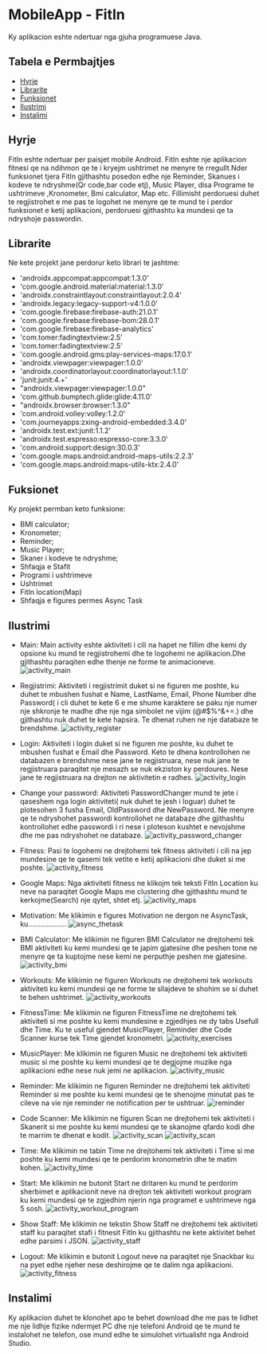 # MobileApp - FitIn
Ky aplikacion eshte ndertuar nga gjuha programuese Java.
## Tabela e Permbajtjes
* [Hyrje](#hyrje)
* [Librarite](#librarite)
* [Funksionet](#funksionet)
* [Ilustrimi](#ilustrimi)
* [Instalimi](#instalimi)
## Hyrje
FitIn eshte ndertuar per paisjet mobile Android.
FitIn eshte nje aplikacion fitnesi qe na ndihmon qe te i kryejm ushtrimet ne menyre te rregullt.Nder funksionet tjera FitIn gjithashtu posedon edhe nje Reminder, Skanues i kodeve te ndryshme(Qr code,bar code etj), Music Player, disa Programe te ushtrimeve ,Kronometer, Bmi calculator, Map etc.
Fillimisht perdoruesi duhet te regjistrohet e me pas te logohet ne menyre qe te mund te i perdor funksionet e ketij aplikacioni, perdoruesi gjithashtu ka mundesi qe ta ndryshoje passwordin.
## Librarite
Ne kete projekt jane perdorur keto librari te jashtme:
*   'androidx.appcompat:appcompat:1.3.0'
*   'com.google.android.material:material:1.3.0'
*   'androidx.constraintlayout:constraintlayout:2.0.4'
*   'androidx.legacy:legacy-support-v4:1.0.0'
*   'com.google.firebase:firebase-auth:21.0.1'
*   'com.google.firebase:firebase-bom:28.0.1'
*   'com.google.firebase:firebase-analytics'
*   'com.tomer:fadingtextview:2.5'
*   'com.tomer:fadingtextview:2.5'
*   'com.google.android.gms:play-services-maps:17.0.1'
*   'androidx.viewpager:viewpager:1.0.0'
*   'androidx.coordinatorlayout:coordinatorlayout:1.1.0'
*   'junit:junit:4.+'
*   "androidx.viewpager:viewpager:1.0.0"
*   'com.github.bumptech.glide:glide:4.11.0'
*   "androidx.browser:browser:1.3.0"
*   'com.android.volley:volley:1.2.0'
*   'com.journeyapps:zxing-android-embedded:3.4.0'
*   'androidx.test.ext:junit:1.1.2'
*   'androidx.test.espresso:espresso-core:3.3.0'
*   'com.android.support:design:30.0.3'
*   'com.google.maps.android:android-maps-utils:2.2.3'
*   'com.google.maps.android:maps-utils-ktx:2.4.0'
## Fuksionet
Ky projekt permban keto funksione:
* BMI calculator;
* Kronometer;
* Reminder;
* Music Player;
* Skaner i kodeve te ndryshme;
* Shfaqja e Stafit
* Programi i ushtrimeve
* Ushtrimet
* FitIn location(Map)
* Shfaqja e figures permes Async Task
## Ilustrimi

* Main: Main activity eshte aktiviteti i cili na hapet ne fillim dhe kemi dy opsione ku mund te regjistrohemi dhe te logohemi ne aplikacion.Dhe gjithashtu paraqiten edhe thenje ne forme te animacioneve.
![activity_main](./Figures/Hyrja.jpg)

* Regjistrimi: Aktiviteti i regjistrimit duket si ne figuren me poshte, ku duhet te mbushen fushat e Name, LastName, Email, Phone Number dhe Password( i cli duhet te kete 6 e me shume karaktere se paku nje numer nje shkronje te madhe dhe nje nga simbolet ne vijim (@#$%^&+=.) dhe gjithashtu nuk duhet te kete hapsira. Te dhenat ruhen ne nje databaze te brendshme.
![activity_register](./Figures/register.jpg)

* Login: Aktiviteti i login duket si ne figuren me poshte, ku duhet te mbushen fushat e Email dhe Password. Keto te dhena kontrollohen ne databazen e brendshme nese jane te regjistruara, nese nuk jane te regjistruara paraqitet nje mesazh se nuk ekziston ky perdoures. Nese jane te regjistruara na drejton ne aktivitetin e radhes.
![activity_login](./Figures/login.jpg)

* Change your password: Aktiviteti PasswordChanger mund te jete i qaseshem nga login aktiviteti( nuk duhet te jesh i loguar) duhet te plotesohen 3 fusha Email, OldPassword dhe NewPassword. Ne menyre qe te ndryshohet passwordi kontrollohet ne databaze dhe gjithashtu kontrollohet edhe passwordi i ri nese i ploteson kushtet e nevojshme dhe me pas ndryshohet ne databaze.
![activity_password_changer](./Figures/passwordchange.jpg)

* Fitness: Pasi te logohemi ne drejtohemi tek fitness aktiviteti i cili na jep mundesine qe te qasemi tek vetite e ketij aplikacioni dhe duket si me poshte.
![activity_fitness](./Figures/Start.jpg)

* Google Maps: Nga aktiviteti fitness ne klikojm tek teksti FitIn Location ku neve na paraqitet Google Maps me clustering dhe gjithashtu mund te kerkojme(Search) nje qytet, shtet etj.
![activity_maps](./Figures/maps.jpg)

* Motivation: Me klikimin e figures Motivation ne dergon ne AsyncTask, ku...................
![async_thetask](./Figures/async.jpg)

* BMI Calculator: Me klikimin ne figuren BMI Calculator ne drejtohemi tek BMI aktiviteti ku kemi mundesi qe te japim gjatesine dhe peshen tone ne menyre qe ta kuptojme nese kemi ne perputhje peshen me gjatesine.
![activity_bmi](./Figures/bmi.jpg)

* Workouts: Me klikimin ne figuren Workouts ne drejtohemi tek workouts aktiviteti ku kemi mundesi qe ne forme te sllajdeve te shohim se si duhet te behen ushtrimet.
![activity_workouts](./Figures/workouts.jpg)


* FitnessTime: Me klikimin ne figuren FitnessTime ne drejtohemi tek aktiviteti si me poshte ku kemi mundesine e zgjedhjes ne dy tabs Usefull dhe Time. Ku te useful gjendet MusicPlayer, Reminder dhe Code Scanner kurse tek Time gjendet kronometri.
![activity_exercises](./Figures/3in1.jpg)

* MusicPlayer: Me klikimin ne figuren Music ne drejtohemi tek aktiviteti music si me poshte ku kemi mundesi qe te degjojme muzike nga aplikacioni edhe nese nuk jemi ne aplikacion.
![activity_music](./Figures/musicplayer.jpg)

* Reminder: Me klikimin ne figuren Reminder ne drejtohemi tek aktiviteti Reminder si me poshte ku kemi mundesi qe te shenojme minutat pas te cileve na vie nje reminder ne notification per te ushtruar.
![reminder](./Figures/reminder.jpg)

* Code Scanner: Me klikimin ne figuren Scan ne drejtohemi tek aktiviteti i Skanerit si me poshte ku kemi mundesi qe te skanojme qfardo kodi dhe te marrim te dhenat e kodit.
![activity_scan](./Figures/scan.jpg)  ![activity_scan](./Figures/scan1.jpg)

* Time: Me klikimin ne tabin Time ne drejtohemi tek aktiviteti i Time si me poshte ku kemi mundesi qe te perdorim kronometrin dhe te matim kohen.
![activity_time](./Figures/chronometer.jpg)

* Start: Me klikimin ne butonit Start ne dritaren ku mund te perdorim sherbimet e aplikacionit neve na drejton tek aktiviteti workout program ku kemi mundesi qe te zgjedhim njerin nga programet e ushtrimeve nga 5 sosh.
![activity_workout_program](./Figures/program.jpg)

* Show Staff: Me klikimin ne tekstin Show Staff ne drejtohemi tek aktiviteti staff ku paraqitet stafi i fitnesit FitIn ku gjithashtu ne kete aktivitet behet edhe parsimi i JSON.
![activity_staff](./Figures/staff.jpg)

* Logout: Me klikimin e butonit Logout neve na paraqitet nje Snackbar ku na pyet edhe njeher nese deshirojme qe te dalim nga aplikacioni.
![activity_fitness](./Figures/logout.jpg)

## Instalimi
Ky aplikacion duhet te klonohet apo te behet download dhe me pas te lidhet me nje lidhje fizike ndermjet PC dhe nje telefoni Android qe te mund te instalohet ne telefon, ose mund edhe te simulohet virtualisht nga Android Studio.

